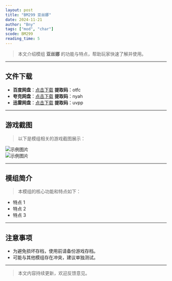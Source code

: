```yaml
---
layout: post
title: "BM299 亚丝娜"
date: 2024-11-21
author: "Bny"
tags: ["mod", "char"]
scode: BM299
reading_time: 5
---
```


> 本文介绍模组 **亚丝娜** 的功能与特点，帮助玩家快速了解并使用。

---





## 文件下载
- **百度网盘**：[点击下载](https://pan.baidu.com/s/1YDnWKaJODSya_VRu8Z1ySg?pwd=otfc)  **提取码**：otfc  
- **夸克网盘**：[点击下载](https://pan.quark.cn/s/4b2ce44b6069?pwd=nyah)  **提取码**：nyah  
- **迅雷网盘**：[点击下载](https://pan.xunlei.com/s/VOCCbSsGnTkFMqZ3JFb3UkekA1?pwd=uvpp)  **提取码**：uvpp  

---

## 游戏截图
> 以下是模组相关的游戏截图展示：

![示例图片](https://example.com/screenshot1.jpg)  
![示例图片](https://example.com/screenshot2.jpg)

---

## 模组简介
> 本模组的核心功能和特点如下：
- 特点 1
- 特点 2
- 特点 3

---

## 注意事项
- 为避免损坏存档，使用前请备份游戏存档。
- 可能与其他模组存在冲突，建议单独测试。

---

> 本文内容持续更新，欢迎反馈意见。
